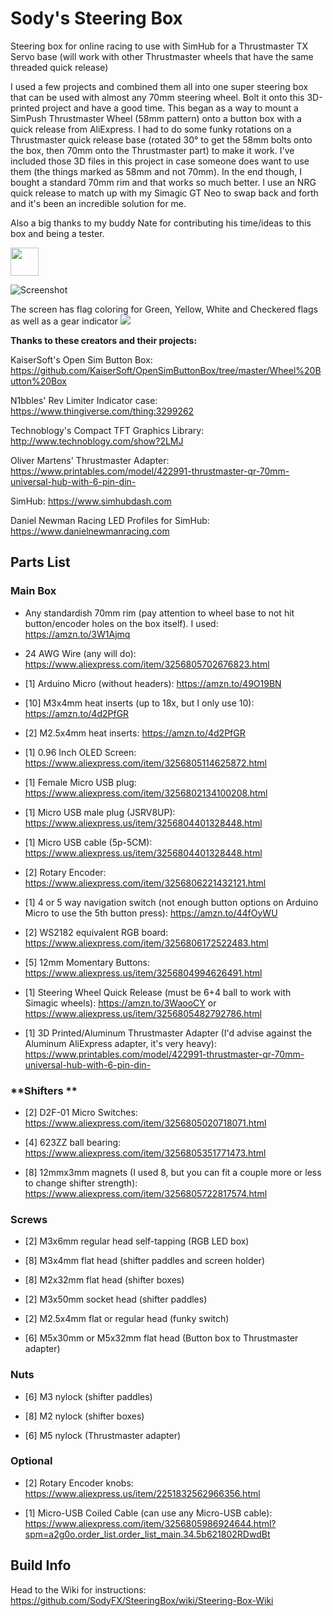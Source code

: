 # Sody's Steering Box
Steering box for online racing to use with SimHub for a Thrustmaster TX Servo base (will work with other Thrustmaster wheels that have the same threaded quick release)

I used a few projects and combined them all into one super steering box that can be used with almost any 70mm steering wheel. Bolt it onto this 3D-printed project and have a good time. This began as a way to mount a SimPush Thrustmaster Wheel (58mm pattern) onto a button box with a quick release from AliExpress. I had to do some funky rotations on a Thrustmaster quick release base (rotated 30° to get the 58mm bolts onto the box, then 70mm onto the Thrustmaster part) to make it work. I've included those 3D files in this project in case someone does want to use them (the things marked as 58mm and not 70mm). In the end though, I bought a standard 70mm rim and that works so much better. I use an NRG quick release to match up with my Simagic GT Neo to swap back and forth and it's been an incredible solution for me.

Also a big thanks to my buddy Nate for contributing his time/ideas to this box and being a tester.

<a href="https://buymeacoffee.com/sodyfx"><img src="https://www.owlstown.com/assets/icons/bmc-yellow-button-e91f626c5320efe1868dd75673b6edae7d0e2e4f059d40cd3287a7c8536805e6.png" height="45"></a>

![Screenshot](images/preview_front1.png)

The screen has flag coloring for Green, Yellow, White and Checkered flags as well as a gear indicator
<img src="https://github.com/SodyFX/SteeringBox/blob/main/images/oledscreen_anim.gif">

**Thanks to these creators and their projects:**

KaiserSoft's Open Sim Button Box: https://github.com/KaiserSoft/OpenSimButtonBox/tree/master/Wheel%20Button%20Box

N1bbles' Rev Limiter Indicator case: https://www.thingiverse.com/thing:3299262

Technoblogy's Compact TFT Graphics Library: http://www.technoblogy.com/show?2LMJ

Oliver Martens' Thrustmaster Adapter: https://www.printables.com/model/422991-thrustmaster-qr-70mm-universal-hub-with-6-pin-din-

SimHub: https://www.simhubdash.com

Daniel Newman Racing LED Profiles for SimHub: https://www.danielnewmanracing.com


## **Parts List**

### **Main Box**

  - Any standardish 70mm rim (pay attention to wheel base to not hit button/encoder holes on the box itself). I used: https://amzn.to/3W1Ajmq

  - 24 AWG Wire (any will do): https://www.aliexpress.com/item/3256805702676823.html

  - [1] Arduino Micro (without headers): https://amzn.to/49O19BN

  - [10] M3x4mm heat inserts (up to 18x, but I only use 10): https://amzn.to/4d2PfGR

  - [2] M2.5x4mm heat inserts: https://amzn.to/4d2PfGR

  - [1] 0.96 Inch OLED Screen: https://www.aliexpress.com/item/3256805114625872.html

  - [1] Female Micro USB plug: https://www.aliexpress.com/item/3256802134100208.html

  - [1] Micro USB male plug (JSRV8UP): https://www.aliexpress.us/item/3256804401328448.html

  - [1] Micro USB cable (5p-5CM): https://www.aliexpress.us/item/3256804401328448.html

  - [2] Rotary Encoder: https://www.aliexpress.com/item/3256806221432121.html

  - [1] 4 or 5 way navigation switch (not enough button options on Arduino Micro to use the 5th button press): https://amzn.to/44fOyWU

  - [2] WS2182 equivalent RGB board: https://www.aliexpress.com/item/3256806172522483.html

  - [5] 12mm Momentary Buttons: https://www.aliexpress.us/item/3256804994626491.html

  - [1] Steering Wheel Quick Release (must be 6+4 ball to work with Simagic wheels): https://amzn.to/3WaooCY or https://www.aliexpress.us/item/3256805482792786.html

  - [1] 3D Printed/Aluminum Thrustmaster Adapter (I'd advise against the Aluminum AliExpress adapter, it's very heavy): https://www.printables.com/model/422991-thrustmaster-qr-70mm-universal-hub-with-6-pin-din-


### **Shifters **

  - [2] D2F-01 Micro Switches: https://www.aliexpress.com/item/3256805020718071.html
  
  - [4] 623ZZ ball bearing: https://www.aliexpress.com/item/3256805351771473.html
  
  - [8] 12mmx3mm magnets (I used 8, but you can fit a couple more or less to change shifter strength): https://www.aliexpress.com/item/3256805722817574.html
  

### **Screws**

  - [2] M3x6mm regular head self-tapping (RGB LED box)
  
  - [8] M3x4mm flat head (shifter paddles and screen holder)

  - [8] M2x32mm flat head (shifter boxes)

  - [2] M3x50mm socket head (shifter paddles)

  - [2] M2.5x4mm flat or regular head (funky switch)

  - [6] M5x30mm or M5x32mm flat head (Button box to Thrustmaster adapter)

### **Nuts**
  
  - [6] M3 nylock (shifter paddles)

  - [8] M2 nylock (shifter boxes)

  - [6] M5 nylock (Thrustmaster adapter)


### **Optional**

  - [2] Rotary Encoder knobs: https://www.aliexpress.us/item/2251832562966356.html

  - [1] Micro-USB Coiled Cable (can use any Micro-USB cable): https://www.aliexpress.com/item/3256805986924644.html?spm=a2g0o.order_list.order_list_main.34.5b621802RDwdBt

## Build Info

Head to the Wiki for instructions: https://github.com/SodyFX/SteeringBox/wiki/Steering-Box-Wiki
